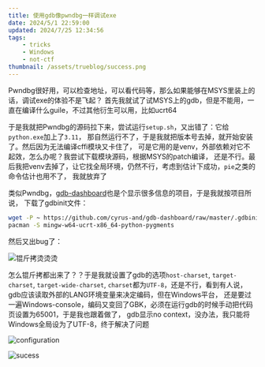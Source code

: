 ```yaml
---
title: 使用gdb像pwndbg一样调试exe
date: 2024/5/1 22:59:00
updated: 2024/7/25 12:34:56
tags:
    - tricks
    - Windows
    - not-ctf
thumbnail: /assets/trueblog/success.png
---
```


<!--excerpt-->

Pwndbg很好用，可以检查地址，可以看代码等，那么如果能够在MSYS里装上的话，调试exe的体验不是飞起？
首先我就试了试MSYS上的gdb，但是不能用，一直在编译什么guile，不过其他衍生可以用，比如ucrt64

于是我就把Pwndbg的源码拉下来，尝试运行`setup.sh`，又出错了：它给`python.exe`加上了`3.11`，
那自然运行不了，于是我就把版本号去掉，就开始安装了。然后因为无法编译cffi模块又卡住了，
可是它用的是venv，外部依赖对它不起效，怎么办呢？我尝试下载模块源码，根据MSYS的patch编译，
还是不行。最后我把venv去掉了，让它找全局环境，仍然不行，考虑到估计下成功，`pie`之类的命令估计也用不了，
我就放弃了

类似Pwndbg，[gdb-dashboard](https://github.com/cyrus-and/gdb-dashboard)也是个显示很多信息的项目，于是我就按项目所说，
下载了gdbinit文件：

```sh
wget -P ~ https://github.com/cyrus-and/gdb-dashboard/raw/master/.gdbinit
pacman -S mingw-w64-ucrt-x86_64-python-pygments
```

然后又出bug了：

![锟斤拷烫烫烫](/assets/trueblog/gbk.jpg)

怎么锟斤拷都出来了？？于是我就设置了gdb的选项`host-charset`, `target-charset`, `target-wide-charset`,
`charset`都为`UTF-8`，还是不行，看到有人说，gdb应该读取外部的LANG环境变量来决定编码，但在Windows平台，
还是要过一遍Windows-console，编码又变回了GBK，必须在运行gdb的时候手动把代码页设置为65001，于是我也跟着做了，
gdb显示no context，没办法，我只能将Windows全局设为了UTF-8，终于解决了问题

![configuration](/assets/trueblog/conf.png)

![sucess](/assets/trueblog/success.jpg)
